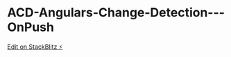 # ACD-Angulars-Change-Detection---OnPush

[Edit on StackBlitz ⚡️](https://stackblitz.com/edit/angular-ppehfj)